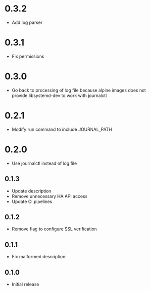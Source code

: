 <!-- https://developers.home-assistant.io/docs/add-ons/presentation#keeping-a-changelog -->

# 0.3.2 

- Add log parser

# 0.3.1 

- Fix permissions

# 0.3.0

- Go back to processing of log file because alpine images does not provide libsystemd-dev to work with journalctl

# 0.2.1 

- Modify run command to include JOURNAL_PATH

# 0.2.0 

- Use journalctl instead of log file

## 0.1.3 

- Update description
- Remove unnecessary HA API access
- Update CI pipelines

## 0.1.2

- Remove flag to configure SSL verification

## 0.1.1

- Fix malformed description

## 0.1.0

- Initial release
